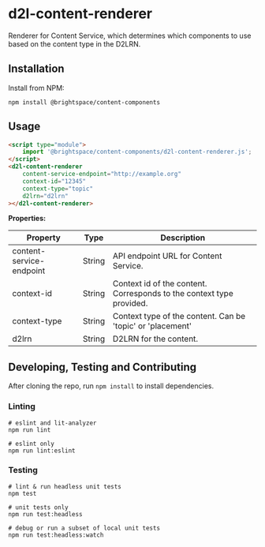 # d2l-content-renderer

Renderer for Content Service, which determines which components to use based on the content type in the D2LRN.

## Installation

Install from NPM:

```shell
npm install @brightspace/content-components
```

## Usage

```html
<script type="module">
    import '@brightspace/content-components/d2l-content-renderer.js';
</script>
<d2l-content-renderer
	content-service-endpoint="http://example.org"
	context-id="12345"
	context-type="topic"
	d2lrn="d2lrn"
></d2l-content-renderer>
```

**Properties:**

| Property | Type | Description |
|--|--|--|
| content-service-endpoint | String | API endpoint URL for Content Service. |
| context-id | String | Context id of the content. Corresponds to the context type provided. |
| context-type | String | Context type of the content. Can be 'topic' or 'placement' |
| d2lrn | String | D2LRN for the content. |

## Developing, Testing and Contributing

After cloning the repo, run `npm install` to install dependencies.

### Linting

```shell
# eslint and lit-analyzer
npm run lint

# eslint only
npm run lint:eslint
```

### Testing

```shell
# lint & run headless unit tests
npm test

# unit tests only
npm run test:headless

# debug or run a subset of local unit tests
npm run test:headless:watch
```
